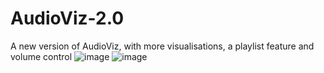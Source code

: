# AudioViz-2.0
A new version of AudioViz, with more visualisations, a playlist feature and volume control
![image](https://github.com/user-attachments/assets/257211c7-15c4-4259-9601-faff7ccd8595)
![image](https://github.com/user-attachments/assets/53c6927c-2eb8-4854-a296-774d09b5bbce)
